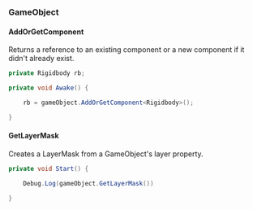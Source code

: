 ### GameObject

#### AddOrGetComponent

Returns a reference to an existing component or a new component if it didn't already exist.

```csharp
private Rigidbody rb;

private void Awake() {

    rb = gameObject.AddOrGetComponent<Rigidbody>();

}
```


#### GetLayerMask

Creates a LayerMask from a GameObject's layer property.

```csharp
private void Start() {

    Debug.Log(gameObject.GetLayerMask())

}
```
